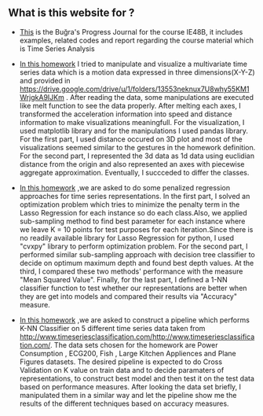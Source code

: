 ## What is this website for ? 

- [This](https://github.com/BU-IE-48B/Bugra-Taksuk-Progress-Journal) is the Buğra's Progress Journal for the course IE48B, it includes examples, related codes and report regarding the course material which is Time Series Analysis

- [In this homework](Homework_1.html) I tried to manipulate and visualize a multivariate time series data which is a motion data expressed in three dimensions(X-Y-Z) and provided in https://drive.google.com/drive/u/1/folders/13553neknux7U8why55KM1WrjgkA9IJKm . After reading the data, some manipulations are executed like melt function to see the data properly. After melting each axes, I transformed the acceleration information into speed and distance information to make visualizations meaningfull. For the visualization, I used matplotlib library and for the manipulations I used pandas library. For the first part, I used distance occured on 3D plot and most of the visualizations seemed similar to the gestures in the homework definition. For the second part, I represented the 3d data as 1d data using euclidian distance from the origin and also represented an axes with piecewise aggregate approximation. Eventually, I succceded to differ the classes.  

- [In this homework](Homework_2.html) ,we are asked to do some penalized regression approaches for time series representations. In the first part, I solved an optimization problem which tries to minimize the penalty term in the Lasso Regression for each instance so do each class.Also, we applied sub-sampling method to find best parameter for each instance where we leave K = 10 points for test purposes for each iteration.Since there is no readily available library for Lasso Regression for python, I used "cvxpy" library to perform optimization problem. For the second part, I performed similar sub-sampling approach with decision tree classifier to decide on optimum maximum depth and found best depth values. At the third, I compared these two methods' performance with the measure "Mean Squared Value". Finally, for the last part, I defined a 1-NN classifier function to test whether our representations are better when they are get into models and compared their results via "Accuracy" measure.

- [In this homework](Homework_3.html) ,we are asked to construct a pipeline which performs K-NN Classifier on 5 different time series data taken from http://www.timeseriesclassification.com/http://www.timeseriesclassification.com/. The data sets chosen for the homework are Power Consumption , ECG200, Fish , Large Kitchen Appliences and Plane Figures datasets. The desired pipeline is expected to do Cross Validation on K value on train data and to decide paramaters of representations, to construct best model and then test it on the test data based on performance measures. After looking the data set briefly, I manipulated them in a similar way and let the pipeline show me the results of the different techniques based on accuracy measures.
